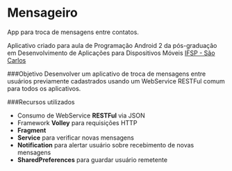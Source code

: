 # Mensageiro
App para troca de mensagens entre contatos.

Aplicativo criado para aula de Programação Android 2 da pós-graduação em Desenvolvimento de Aplicações para Dispositivos Móveis [IFSP - São Carlos](http://www.ifspsaocarlos.edu.br/portal/index.php/cursos/pós-graduação/sdm-lato-sensu/apresentacao_sdm)

###Objetivo
Desenvolver um aplicativo de troca de mensagens entre usuários previamente cadastrados usando um WebService RESTFul comum para todos os aplicativos.

###Recursos utilizados
* Consumo de WebService **RESTFul** via JSON
* Framework **Volley** para requisições HTTP
* **Fragment** 
* **Service** para verificar novas mensagens
* **Notification** para alertar usuário sobre recebimento de novas mensagens
* **SharedPreferences** para guardar usuário remetente
